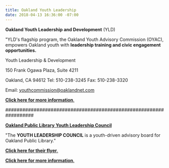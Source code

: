 ```yaml
---
title: Oakland Youth Leadership
date: 2018-04-13 16:36:00 -07:00
---
```


**Oakland Youth Leadership and Development** (YLD)

"YLD's flagship program, the Oakland Youth Advisory Commission (OYAC), empowers Oakland youth with **leadership training and civic engagement opportunities.**

Youth Leadership & Development

150 Frank Ogawa Plaza, Suite 4211

Oakland, CA 94612
Tel: 510-238-3245
Fax: 510-238-3320

Email: youthcommission@oaklandnet.com

[**Click here for more information**.](http://www2.oaklandnet.com/government/o/DHS/s/YouthYoungAdults/OAK022075)

##################################################################

[**Oakland Public Library**
**Youth Leadership Council**]((https://www.oaklandlibrary.org/teens/get-involved/youth-leadership-council))

"The **YOUTH LEADERSHIP COUNCIL** is a youth-driven advisory board for Oakland Public Library."

[**Click here for their flyer**.](http://oaklandlibrary.org/sites/default/files/uploads/YLC_NewFlyer2015.pdf)

[**Click here for more information**.](https://www.oaklandlibrary.org/teens/get-involved/youth-leadership-council)



